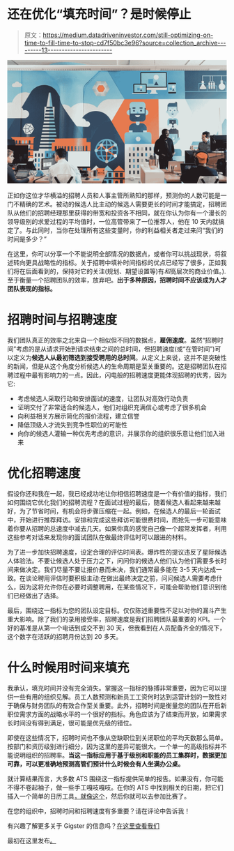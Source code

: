 # 还在优化“填充时间”？是时候停止

> 原文：<https://medium.datadriveninvestor.com/still-optimizing-on-time-to-fill-time-to-stop-cd7f50bc3e96?source=collection_archive---------13----------------------->

![](img/1b1ab373080eb73d439b4364e38f0050.png)

正如你这位才华横溢的招聘人员和人事主管所熟知的那样，预测你的人数可能是一门不精确的艺术。被动的候选人比主动的候选人需要更长的时间才能搞定，招聘团队从他们的招聘经理那里获得的带宽和投资各不相同，就在你认为你有一个漫长的领导级别的求爱过程的平均值时，一位高管带来了一位推荐人，他在 10 天内就搞定了。与此同时，当你在处理所有这些变量时，你的利益相关者走过来问“我们的时间是多少？”

在这里，你可以分享一个不能说明全部情况的数据点，或者你可以挑战现状，将叙述转向更具战略性的指标。关于招聘中填补时间指标的优点已经写了很多，正如我们将在后面看到的，保持对它的关注(规划、期望设置等)有*和*高层次的商业价值。).至于衡量一个招聘团队的效率，放弃吧。**出于多种原因，招聘时间不应该成为人才团队表现的指标。**

# 招聘时间与招聘速度

我们团队真正的效率之北来自一个相似但不同的数据点，**雇佣速度**。虽然“招聘时间”考虑的是从请求开始到请求结束之间的总时间，但招聘速度(或“在管时间”)可以定义为**候选人从最初筛选到接受聘用的总时间**。从定义上来说，这并不是突破性的新闻，但是从这个角度分析候选人的生命周期是至关重要的。这是招聘团队在招聘过程中最有影响力的一点。因此，闪电般的招聘速度更能体现招聘的优秀，因为它:

*   考虑候选人采取行动和安排面试的速度，让团队对高效行动负责
*   证明交付了非常适合的候选人，他们对组织充满信心或考虑了很多机会
*   向利益相关方展示简化的报价流程，建立信誉
*   降低顶级人才流失到竞争性职位的可能性
*   向你的候选人灌输一种优先考虑的意识，并展示你的组织很乐意让他们加入进来

# 优化招聘速度

假设你还和我在一起，我已经成功地让你相信招聘速度是一个有价值的指标，我们如何围绕它优化我们的招聘流程？在面试过程的最后，随着候选人看起来越来越好，为了节省时间，有机会将步骤压缩在一起。例如，在候选人的最后一轮面试中，开始进行推荐拜访。安排和完成这些拜访可能很费时间，而抢先一步可能意味着你要从招聘的总速度中减去几天。如果你真的感觉自己像一个超常发挥者，利用这些参考对话来发现你的面试团队在做最终评估时可以跟进的材料。

为了进一步加快招聘速度，设定合理的评估时间表。爆炸性的提议违反了星际候选人体验法。不要让候选人处于压力之下，问问你的候选人他们认为他们需要多长时间来做决定。我们尽量不要让报价悬而未决，我们通常最多能在 3-5 天内达成一致。在谈论聘用评估时要积极主动:在做出最终决定之前，问问候选人需要考虑什么，因为这将允许你在必要时调整聘用，在某些情况下，可能会帮助他们意识到他们已经做出了选择。

最后，围绕这一指标为您的团队设定目标。仅仅陈述重要性不足以对你的漏斗产生重大影响。除了我们的录用接受率，招聘速度是我们招聘团队最重要的 KPI。一个好的基准是从第一个电话到成交不到 30 天，但我看到在人员配备齐全的情况下，这个数字在活跃的招聘月份达到 20 多天。

# 什么时候用时间来填充

我承认，填充时间并没有完全消失。掌握这一指标的脉搏非常重要，因为它可以提供一些有用的组织见解。员工人数预测和新员工工资何时达到运营计划的一致性对于确保与财务团队的有效合作至关重要。此外，招聘时间是衡量您的团队在开启新职位需求方面的战略水平的一个很好的指标。角色应该为了结束而开放，如果需求长时间没有得到满足，很可能是优先级的错位。

即使在这些情况下，招聘时间也不像从空缺职位到关闭职位的平均天数那么简单。按部门和资历级别进行细分，因为这里的差异可能很大。一个单一的高级指标并不能说明组织的招聘率。**当这一指标应用于基于级别和职能的员工集群时，数据更加可靠，可以更准确地预测高管们预计什么时候会有人坐满办公桌。**

就计算结果而言，大多数 ATS 围绕这一指标提供简单的报告。如果没有，你可能不得不卷起袖子，做一些手工嘎吱嘎吱。在你的 ATS 中找到相关的日期，把它们插入一个简单的日历工具[，就像这个](https://www.timeanddate.com/date/duration.html)，然后你就可以去参加比赛了。

在您的组织中，招聘时间和招聘速度有多重要？请在评论中告诉我！

有兴趣了解更多关于 Gigster 的信息吗？[在这里查看我们](https://gigster.com/)

最初在这里发布[。](https://hired.com/blog/employers/time-to-fill-speed-to-hire/)